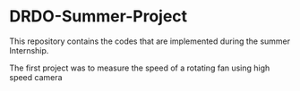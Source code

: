 # DRDO-Summer-Project
This repository contains the codes that are implemented during the summer Internship. 

The first project was to measure the speed of a rotating fan using high speed camera
